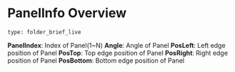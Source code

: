# PanelInfo Overview
 
```ccard
type: folder_brief_live
```
 
**PanelIndex**:  Index of Panel(1~N)
**Angle**: Angle of Panel
**PosLeft**: Left edge position of Panel
**PosTop**:   Top edge position of Panel
**PosRight**: Right edge position of Panel
**PosBottom**: Bottom edge position of Panel
